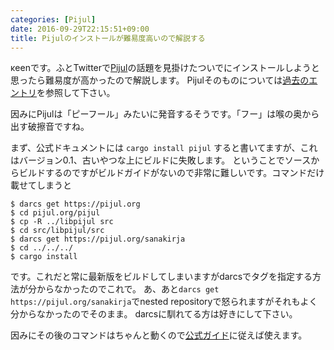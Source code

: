 ```yaml
---
categories: [Pijul]
date: 2016-09-29T22:15:51+09:00
title: Pijulのインストールが難易度高いので解説する
---
```


κeenです。ふとTwitterで[Pijul](http://pijul.org)の話題を見掛けたついでにインストールしようと思ったら難易度が高かったので解説します。
Pijulそのものについては[過去のエントリ](/blog/2016/02/14/dvcsnomoderu_aruihapijulnitsuite/)を参照して下さい。

因みにPijulは「ピーフール」みたいに発音するそうです。「フー」は喉の奥から出す破擦音ですね。

<!--more-->
まず、公式ドキュメントには `cargo install pijul` すると書いてますが、これはバージョン0.1、古いやつな上にビルドに失敗します。
ということでソースからビルドするのですがビルドガイドがないので非常に難しいです。コマンドだけ載せてしまうと

```
$ darcs get https://pijul.org
$ cd pijul.org/pijul
$ cp -R ../libpijul src
$ cd src/libpijul/src
$ darcs get https://pijul.org/sanakirja
$ cd ../../../
$ cargo install
```

です。これだと常に最新版をビルドしてしまいますがdarcsでタグを指定する方法が分からなかったのでこれで。
あ、あと`darcs get https://pijul.org/sanakirja`でnested repositoryで怒られますがそれもよく分からなかったのでそのまま。
darcsに馴れてる方は好きにして下さい。

因みにその後のコマンドはちゃんと動くので[公式ガイド](http://pijul.org/documentation/getting-started/)に従えば使えます。
